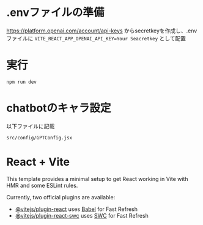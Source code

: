# .envファイルの準備
https://platform.openai.com/account/api-keys
からsecretkeyを作成し、.envファイルに
`VITE_REACT_APP_OPENAI_API_KEY=Your Seacretkey`
として配置

# 実行
`npm run dev`

# chatbotのキャラ設定
以下ファイルに記載

`src/config/GPTConfig.jsx`

# React + Vite

This template provides a minimal setup to get React working in Vite with HMR and some ESLint rules.

Currently, two official plugins are available:

- [@vitejs/plugin-react](https://github.com/vitejs/vite-plugin-react/blob/main/packages/plugin-react/README.md) uses [Babel](https://babeljs.io/) for Fast Refresh
- [@vitejs/plugin-react-swc](https://github.com/vitejs/vite-plugin-react-swc) uses [SWC](https://swc.rs/) for Fast Refresh
